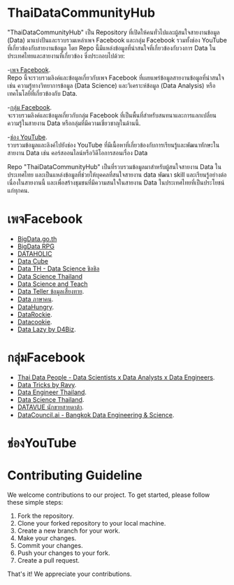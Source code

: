 # ThaiDataCommunityHub

"ThaiDataCommunityHub" เป็น Repository ที่เปิดให้คนทั่วไปและผู้สนใจสายงานข้อมูล (Data) มาแบ่งปันและรวบรวมเหล่าเพจ Facebook และกลุ่ม Facebook รวมทั้งช่อง YouTube ที่เกี่ยวข้องกับสายงานข้อมูล โดย Repo นี้มีแหล่งข้อมูลที่น่าสนใจที่เกี่ยวข้องกับวงการ Data ในประเทศไทยและสายงานที่เกี่ยวข้อง ซึ่งประกอบไปด้วย:

-[เพจ Facebook](#เพจFacebook). <br>
Repo นี้จะรวบรวมลิงค์และข้อมูลเกี่ยวกับเพจ Facebook ที่เผยแพร่ข้อมูลสายงานข้อมูลที่น่าสนใจ เช่น ความรู้ทางวิทยาการข้อมูล (Data Science) และวิเคราะห์ข้อมูล (Data Analysis) หรือเทคโนโลยีที่เกี่ยวข้องกับ Data.

-[กลุ่ม Facebook](#กลุ่มFacebook). <br>
จะรวบรวมลิงค์และข้อมูลเกี่ยวกับกลุ่ม Facebook ที่เป็นพื้นที่สำหรับสนทนาและการแลกเปลี่ยนความรู้ในสายงาน Data หรือกลุ่มที่มีความเชี่ยวชาญในด้านนี้.

-[ช่อง YouTube](#ช่องYouTube). <br>
รวบรวมข้อมูลและลิงค์ไปยังช่อง YouTube ที่มีเนื้อหาที่เกี่ยวข้องกับการเรียนรู้และพัฒนาทักษะในสายงาน Data เช่น คอร์สออนไลน์หรือวิดีโอการสอนเรื่อง Data

Repo "ThaiDataCommunityHub" เป็นที่รวบรวมข้อมูลมาสำหรับผู้สนใจสายงาน Data ในประเทศไทย และเป็นแหล่งข้อมูลที่ช่วยให้บุคคลที่สนใจสายงาน data พัฒนา skill และเรียนรู้อย่างต่อเนื่องในสายงานนี้ และเพื่อสร้างชุมชนที่มีความสนใจในสายงาน Data ในประเทศไทยที่เป็นประโยชน์แก่ทุกคน.

# เพจFacebook
- [BigData.go.th](https://www.facebook.com/bigdata.go.th)
- [BigData RPG](https://www.facebook.com/bigdatarpg)
- [DATAHOLIC](https://www.facebook.com/dataholicth)
- [Data Cube](https://www.facebook.com/datacube.th)
- [Data TH - Data Science ชิลชิล](https://www.facebook.com/datasciencechill)
- [Data Science Thailand](https://www.facebook.com/DataScienceTh)
- [Data Science and Teach](https://www.facebook.com/datascienceandteach)
- [Data Teller ข้อมูลเสี่ยงทาย](https://www.facebook.com/datatellerth).
- [Data ภาษาคน](https://www.facebook.com/dataforeverybody).
- [DataHungry](https://www.facebook.com/datahungry).
- [DataRockie](https://www.facebook.com/datarockie).
- [Datacookie](https://www.facebook.com/Datacookie20).
- [Data Lazy by D4Biz](https://www.facebook.com/d4biz).


# กลุ่มFacebook
- [Thai Data People - Data Scientists x Data Analysts x Data Engineers](https://www.facebook.com/groups/thaidsml/).
- [Data Tricks by Ravy](https://www.facebook.com/groups/777698873708197/).
- [Data Engineer Thailand](https://www.facebook.com/groups/dataengineerth/).
- [Data Science Thailand](https://www.facebook.com/groups/datasciencethailand/).
- [DATAVUE นักขายสายดาต้า](https://www.facebook.com/groups/740532427271684/).
- [DataCouncil.ai - Bangkok Data Engineering & Science](https://www.facebook.com/groups/DataCouncilAIBangkok/).

# ช่องYouTube



# Contributing Guideline

We welcome contributions to our project. To get started, please follow these simple steps:

1. Fork the repository.
2. Clone your forked repository to your local machine.
3. Create a new branch for your work.
4. Make your changes.
5. Commit your changes.
6. Push your changes to your fork.
7. Create a pull request.

That's it! We appreciate your contributions.
